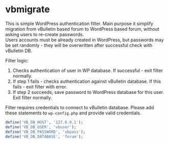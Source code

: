 # vbmigrate

This is simple WordPress authentication filter. Main purpose it simplify migration from vBulletin based forum to WordPress based forum, without asking users to re-create passwords.  
Users accounts must be already created in WordPress, but passwords may be set randomly - they will be overwritten after successful check with vBulletin DB.

Filter logic:

1) Checks authentication of user in WP database. If successful - exit filter normally.
2) If step 1 fails - checks authentication against vBulletin database. If this fails - exit filter with error.
3) If step 2 succeeds, save password to WordPress database for this user. Exit filter normally.

Filter requires credentials to connect to vBulletin database. Please add these statements to `wp-config.php` and provide valid credentials.

```php
define('VB_DB_HOST', '127.0.0.1');
define('VB_DB_USER', 'vbuser');
define('VB_DB_PASSWORD', 'vbpass');
define('VB_DB_DATABASE', 'forum');
```
